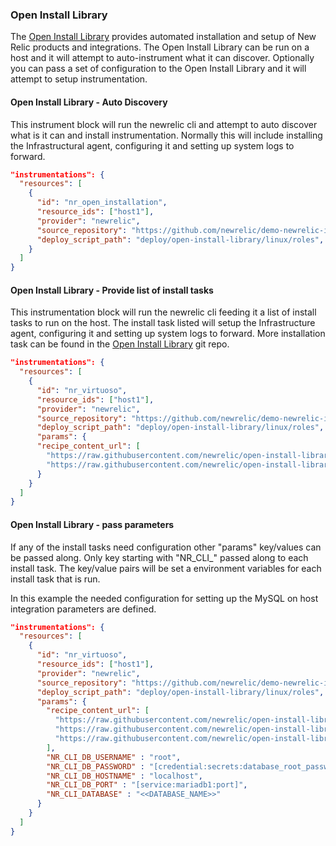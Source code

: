 ### Open Install Library

The [Open Install Library](https://github.com/newrelic/open-install-library) provides automated installation and setup of New Relic products and integrations.  The Open Install Library can be run on a host and it will attempt to auto-instrument what it can discover.  Optionally you can pass a set of configuration to the Open Install Library and it will attempt to setup instrumentation.

#### Open Install Library - Auto Discovery

This instrument block will run the newrelic cli and attempt to auto discover what is it can and install instrumentation.  Normally this will include installing the Infrastructural agent, configuring it and setting up system logs to forward.

```json
"instrumentations": {
  "resources": [
    {
      "id": "nr_open_installation",
      "resource_ids": ["host1"],
      "provider": "newrelic",
      "source_repository": "https://github.com/newrelic/demo-newrelic-instrumentation.git",
      "deploy_script_path": "deploy/open-install-library/linux/roles",
    }
  ]
}
```

#### Open Install Library - Provide list of install tasks

This instrumentation block will run the newrelic cli feeding it a list of install tasks to run on the host.  The install task listed will setup the Infrastructure agent, configuring it and setting up system logs to forward.  More installation task can be found in the [Open Install Library](https://github.com/newrelic/open-install-library) git repo.

```json
"instrumentations": {
  "resources": [
    {
      "id": "nr_virtuoso",
      "resource_ids": ["host1"],
      "provider": "newrelic",
      "source_repository": "https://github.com/newrelic/demo-newrelic-instrumentation.git",
      "deploy_script_path": "deploy/open-install-library/linux/roles",
      "params": {
      "recipe_content_url": [
        "https://raw.githubusercontent.com/newrelic/open-install-library/main/recipes/newrelic/infrastructure/amazonlinux2.yml",
        "https://raw.githubusercontent.com/newrelic/open-install-library/main/recipes/newrelic/infrastructure/logs/logs.yml"             ],
      }
    }
  ]
}
```

#### Open Install Library - pass parameters

If any of the install tasks need configuration other "params" key/values can be passed along.  Only key starting with "NR_CLI_" passed along to each install task.  The key/value pairs will be set a environment variables for each install task that is run.

In this example the needed configuration for setting up the MySQL on host integration parameters are defined.

```json
"instrumentations": {
  "resources": [
    {
      "id": "nr_virtuoso",
      "resource_ids": ["host1"],
      "provider": "newrelic",
      "source_repository": "https://github.com/newrelic/demo-newrelic-instrumentation.git",
      "deploy_script_path": "deploy/open-install-library/linux/roles",
      "params": {
        "recipe_content_url": [
          "https://raw.githubusercontent.com/newrelic/open-install-library/main/recipes/newrelic/infrastructure/amazonlinux2.yml",
          "https://raw.githubusercontent.com/newrelic/open-install-library/main/recipes/newrelic/infrastructure/logs/logs.yml",
          "https://raw.githubusercontent.com/newrelic/open-install-library/main/recipes/newrelic/infrastructure/ohi/mysql/rhel.yml"
        ],
        "NR_CLI_DB_USERNAME" : "root",
        "NR_CLI_DB_PASSWORD" : "[credential:secrets:database_root_password]",
        "NR_CLI_DB_HOSTNAME" : "localhost",
        "NR_CLI_DB_PORT" : "[service:mariadb1:port]",
        "NR_CLI_DATABASE" : "<<DATABASE_NAME>>"
      }
    }
  ]
}
```


